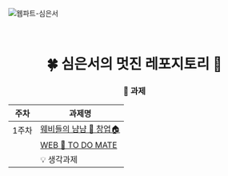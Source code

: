 ![웹파트-심은서](https://user-images.githubusercontent.com/79238676/227774983-4e301739-e4f5-4960-8369-eb12d88a8ae8.png)

<br />

<div align=center>

# 🍀 심은서의 멋진 레포지토리 💩

### 🥸 과제

| 주차  | 과제명 |
| ----- | ---- | 
| 1주차 | [웨비들의 냠냠 🍰 창업🏠](https://github.com/GO-SOPT-WEB/EunSeoSim/pull/1) |
|  | [WEB 💛 TO DO MATE](https://github.com/GO-SOPT-WEB/EunSeoSim/pull/2) | 
|  | 💡 생각과제 |

</div>
